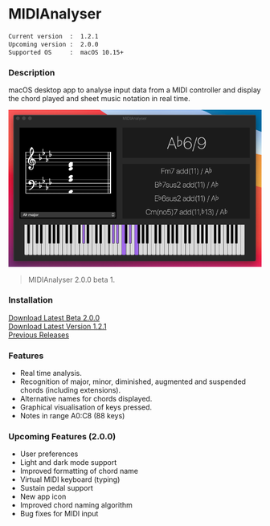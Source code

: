 # MIDIAnalyser
``` 
Current version  :  1.2.1
Upcoming version :  2.0.0
Supported OS     :  macOS 10.15+
```

### Description
macOS desktop app to analyse input data from a MIDI controller and display the chord played and sheet music notation in real time.

<img src="./Info/MIDIAnalyser%202.0.0.png" width="800" class="center">  

>MIDIAnalyser 2.0.0 beta 1.


### Installation

[Download Latest Beta 2.0.0](https://github.com/t-bre/MIDIAnalyser/releases/download/2.0.0-beta-1/MIDIAnalyser.app.zip)  
[Download Latest Version 1.2.1](https://github.com/t-bre/MIDIAnalyser/releases/download/1.2.1/MIDIAnalyser.app.zip)  
[Previous Releases](https://github.com/t-bre/MIDIAnalyser/releases)  

### Features
* Real time analysis.
* Recognition of major, minor, diminished, augmented and suspended chords (including extensions).
* Alternative names for chords displayed.
* Graphical visualisation of keys pressed.
* Notes in range A0:C8 (88 keys)

### Upcoming Features (2.0.0)
* User preferences
* Light and dark mode support
* Improved formatting of chord name
* Virtual MIDI keyboard (typing)
* Sustain pedal support
* New app icon
* Improved chord naming algorithm
* Bug fixes for MIDI input


